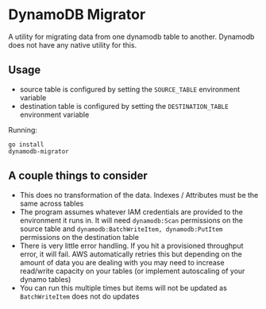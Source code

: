 # DynamoDB Migrator
A utility for migrating data from one dynamodb table to another. Dynamodb does not have any native utility for this.

## Usage
- source table is configured by setting the `SOURCE_TABLE` environment variable
- destination table is configured by setting the `DESTINATION_TABLE` environment variable

Running:
```
go install
dynamodb-migrator
```

## A couple things to consider
- This does no transformation of the data. Indexes / Attributes must be the same across tables
- The program assumes whatever IAM credentials are provided to the environment it runs in. It will need `dynamodb:Scan` permissions on the source table and `dynamodb:BatchWriteItem, dynamodb:PutItem` permissions on the destination table
- There is very little error handling. If you hit a provisioned throughput error, it will fail. AWS automatically retries this but depending on the amount of data you are dealing with you may need to increase read/write capacity on your tables (or implement autoscaling of your dynamo tables)
- You can run this multiple times but items will not be updated as `BatchWriteItem` does not do updates
